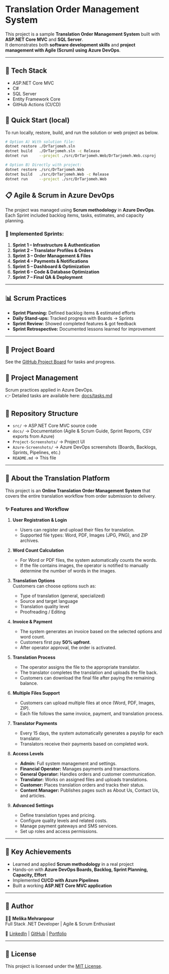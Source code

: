 # Translation Order Management System

This project is a sample **Translation Order Management System** built with **ASP.NET Core MVC** and **SQL Server**.  
It demonstrates both **software development skills** and **project management with Agile (Scrum) using Azure DevOps**.

---

## 🔧 Tech Stack
- ASP.NET Core MVC  
- C#  
- SQL Server  
- Entity Framework Core  
- GitHub Actions (CI/CD)  

## 🚀 Quick Start (local)
To run locally, restore, build, and run the solution or web project as below.

```bash
# Option A) With solution file:
dotnet restore ./DrTarjomeh.sln
dotnet build   ./DrTarjomeh.sln -c Release
dotnet run     --project ./src/DrTarjomeh.Web/DrTarjomeh.Web.csproj

# Option B) Directly with project:
dotnet restore ./src/DrTarjomeh.Web
dotnet build   ./src/DrTarjomeh.Web -c Release
dotnet run     --project ./src/DrTarjomeh.Web
```

## 📋 Agile & Scrum in Azure DevOps
The project was managed using **Scrum methodology** in **Azure DevOps**.  
Each Sprint included backlog items, tasks, estimates, and capacity planning.  

### 🚀 Implemented Sprints:
1. **Sprint 1 – Infrastructure & Authentication**  
2. **Sprint 2 – Translator Profiles & Orders**  
3. **Sprint 3 – Order Management & Files**  
4. **Sprint 4 – Payments & Notifications**  
5. **Sprint 5 – Dashboard & Optimization**  
6. **Sprint 6 – Code & Database Optimization**  
7. **Sprint 7 – Final QA & Deployment**  

---

## 📊 Scrum Practices
- **Sprint Planning:** Defined backlog items & estimated efforts  
- **Daily Stand-ups:** Tracked progress with Boards → Sprints  
- **Sprint Review:** Showed completed features & got feedback  
- **Sprint Retrospective:** Documented lessons learned for improvement  

---
## 📂 Project Board
See the [GitHub Project Board](https://github.com/users/MelikaWorks/projects/2/views/1) for tasks and progress.

## 📂 Project Management
Scrum practices applied in Azure DevOps.  
👉 Detailed tasks are available here: [docs/tasks.md](./docs/tasks.md)

## 📂 Repository Structure
- `src/` → ASP.NET Core MVC source code  
- `docs/` → Documentation (Agile & Scrum Guide, Sprint Reports, CSV exports from Azure)  
- `Project-Screenshots/` → Project UI
- `Azure-Screenshots/` → Azure DevOps screenshots (Boards, Backlogs, Sprints, Pipelines, etc.)  
- `README.md` → This file  

---

## 📖 About the Translation Platform

This project is an **Online Translation Order Management System** that covers the entire translation workflow from order submission to delivery.

### ✨ Features and Workflow
1. **User Registration & Login**  
   - Users can register and upload their files for translation.  
   - Supported file types: Word, PDF, Images (JPG, PNG), and ZIP archives.  

2. **Word Count Calculation**  
   - For Word or PDF files, the system automatically counts the words.  
   - If the file contains images, the operator is notified to manually determine the number of words in the images.  

3. **Translation Options**  
   Customers can choose options such as:  
   - Type of translation (general, specialized)  
   - Source and target language  
   - Translation quality level  
   - Proofreading / Editing  

4. **Invoice & Payment**  
   - The system generates an invoice based on the selected options and word count.  
   - Customers first pay **50% upfront**.  
   - After operator approval, the order is activated.  

5. **Translation Process**  
   - The operator assigns the file to the appropriate translator.  
   - The translator completes the translation and uploads the file back.  
   - Customers can download the final file after paying the remaining balance.  

6. **Multiple Files Support**  
   - Customers can upload multiple files at once (Word, PDF, Images, ZIP).  
   - Each file follows the same invoice, payment, and translation process.  

7. **Translator Payments**  
   - Every 15 days, the system automatically generates a payslip for each translator.  
   - Translators receive their payments based on completed work.  

8. **Access Levels**  
   - **Admin:** Full system management and settings.  
   - **Financial Operator:** Manages payments and transactions.  
   - **General Operator:** Handles orders and customer communication.  
   - **Translator:** Works on assigned files and uploads translations.  
   - **Customer:** Places translation orders and tracks their status.  
   - **Content Manager:** Publishes pages such as About Us, Contact Us, and articles.  

9. **Advanced Settings**  
   - Define translation types and pricing.  
   - Configure quality levels and related costs.  
   - Manage payment gateways and SMS services.  
   - Set up roles and access permissions.  

---

## 🌟 Key Achievements
- Learned and applied **Scrum methodology** in a real project  
- Hands-on with **Azure DevOps Boards, Backlog, Sprint Planning, Capacity, Effort**  
- Implemented **CI/CD with Azure Pipelines**  
- Built a working **ASP.NET Core MVC application**  

---

## 📢 Author
👩‍💻 **Melika Mehranpour**  
Full Stack .NET Developer | Agile & Scrum Enthusiast  


🔗 [LinkedIn](https://www.linkedin.com/in/melika-mehranpour-41b627161/) | [GitHub](https://github.com/MelikaWorks) | [Portfolio](https://github.com/MelikaWorks/Portfolio)

---

## 📄 License
This project is licensed under the [MIT License](./LICENSE).
